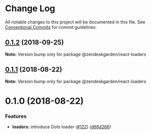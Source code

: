 # Change Log

All notable changes to this project will be documented in this file.
See [Conventional Commits](https://conventionalcommits.org) for commit guidelines.

<a name="0.1.2"></a>
## [0.1.2](https://github.com/zendeskgarden/react-components/compare/@zendeskgarden/react-loaders@0.1.1...@zendeskgarden/react-loaders@0.1.2) (2018-09-25)

**Note:** Version bump only for package @zendeskgarden/react-loaders





<a name="0.1.1"></a>
## [0.1.1](https://github.com/zendeskgarden/react-components/compare/@zendeskgarden/react-loaders@0.1.0...@zendeskgarden/react-loaders@0.1.1) (2018-08-22)

**Note:** Version bump only for package @zendeskgarden/react-loaders





<a name="0.1.0"></a>
# 0.1.0 (2018-08-22)


### Features

* **loaders:** introduce Dots loader ([#122](https://github.com/zendeskgarden/react-components/issues/122)) ([d66d266](https://github.com/zendeskgarden/react-components/commit/d66d266))
